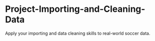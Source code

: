 # Project-Importing-and-Cleaning-Data
Apply your importing and data cleaning skills to real-world soccer data.
